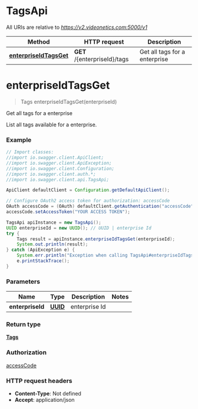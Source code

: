 # TagsApi

All URIs are relative to *https://v2.videonetics.com:5000/v1*

Method | HTTP request | Description
------------- | ------------- | -------------
[**enterpriseIdTagsGet**](TagsApi.md#enterpriseIdTagsGet) | **GET** /{enterpriseId}/tags | Get all tags for a enterprise

<a name="enterpriseIdTagsGet"></a>
# **enterpriseIdTagsGet**
> Tags enterpriseIdTagsGet(enterpriseId)

Get all tags for a enterprise

List all tags available for a enterprise.

### Example
```java
// Import classes:
//import io.swagger.client.ApiClient;
//import io.swagger.client.ApiException;
//import io.swagger.client.Configuration;
//import io.swagger.client.auth.*;
//import io.swagger.client.api.TagsApi;

ApiClient defaultClient = Configuration.getDefaultApiClient();

// Configure OAuth2 access token for authorization: accessCode
OAuth accessCode = (OAuth) defaultClient.getAuthentication("accessCode");
accessCode.setAccessToken("YOUR ACCESS TOKEN");

TagsApi apiInstance = new TagsApi();
UUID enterpriseId = new UUID(); // UUID | enterprise Id
try {
    Tags result = apiInstance.enterpriseIdTagsGet(enterpriseId);
    System.out.println(result);
} catch (ApiException e) {
    System.err.println("Exception when calling TagsApi#enterpriseIdTagsGet");
    e.printStackTrace();
}
```

### Parameters

Name | Type | Description  | Notes
------------- | ------------- | ------------- | -------------
 **enterpriseId** | [**UUID**](.md)| enterprise Id |

### Return type

[**Tags**](Tags.md)

### Authorization

[accessCode](../README.md#accessCode)

### HTTP request headers

 - **Content-Type**: Not defined
 - **Accept**: application/json

